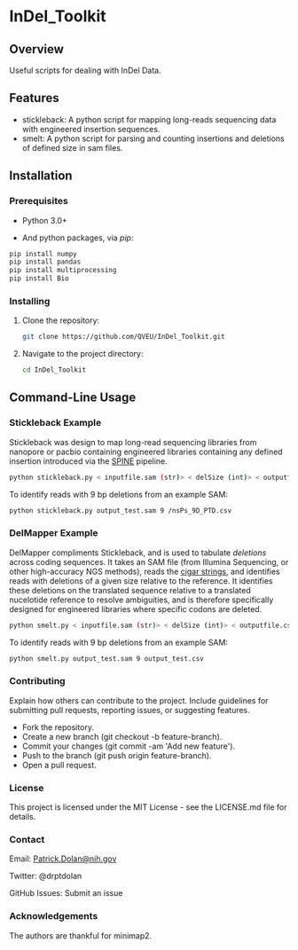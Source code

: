 # InDel_Toolkit

## Overview

Useful scripts for dealing with InDel Data. 

## Features

- stickleback: A python script for mapping long-reads sequencing data with engineered insertion sequences.
- smelt: A python script for parsing and counting insertions and deletions of defined size in sam files. 

## Installation

### Prerequisites

- Python 3.0+

- And python packages, via *pip*:
  
```bash
pip install numpy
pip install pandas
pip install multiprocessing
pip install Bio
```

### Installing

1. Clone the repository:
    ```bash
    git clone https://github.com/QVEU/InDel_Toolkit.git
    ```
2. Navigate to the project directory:
    ```bash
    cd InDel_Toolkit
    ```
    
## Command-Line Usage

### Stickleback Example

Stickleback was design to map long-read sequencing libraries from nanopore or pacbio containing engineered libraries containing any defined insertion introduced via the [SPINE](https://academic.oup.com/nar/article/48/2/e11/5634037) pipeline.

```bash
python stickleback.py < inputfile.sam (str)> < delSize (int)> < outputfile.csv (str)> 
```

To identify reads with 9 bp deletions from an example SAM:

```bash
python stickleback.py output_test.sam 9 /nsPs_9D_PTD.csv
```

### DelMapper Example

DelMapper compliments Stickleback, and is used to tabulate *deletions* across coding sequences. It takes an SAM file (from Illumina Sequencing, or other high-accuracy NGS methods), reads the [cigar strings](https://jef.works/blog/2017/03/28/CIGAR-strings-for-dummies/), and identifies reads with deletions of a given size relative to the reference. It identifies these deletions on the translated sequence relative to a translated nucelotide reference to resolve ambiguities, and is therefore specifically designed for engineered libraries where specific codons are deleted. 

```bash
python smelt.py < inputfile.sam (str)> < delSize (int)> < outputfile.csv (str)> 
```

To identify reads with 9 bp deletions from an example SAM:

```bash
python smelt.py output_test.sam 9 output_test.csv

```

### Contributing

Explain how others can contribute to the project. Include guidelines for submitting pull requests, reporting issues, or suggesting features.

- Fork the repository.
- Create a new branch (git checkout -b feature-branch).
- Commit your changes (git commit -am 'Add new feature').
- Push to the branch (git push origin feature-branch).
- Open a pull request.

### License

This project is licensed under the MIT License - see the LICENSE.md file for details.

### Contact

Email: Patrick.Dolan@nih.gov

Twitter: @drptdolan

GitHub Issues: Submit an issue

### Acknowledgements

The authors are thankful for minimap2.
